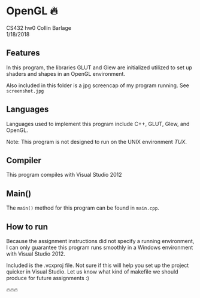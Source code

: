 # OpenGL 🔥
CS432 hw0
Collin Barlage  
1/18/2018

## Features

In this program, the libraries GLUT and Glew are initialized utilized to set up shaders and shapes in an OpenGL environment. 

Also included in this folder is a jpg screencap of my program running. See `screenshot.jpg`

## Languages

Languages used to implement this program include C++, GLUT, Glew, and OpenGL.  

Note: This program is not designed to run on the UNIX environment *TUX*.

## Compiler

This program compiles with Visual Studio 2012

## Main()

The `main()` method for this program can be found in `main.cpp`.

## How to run

Because the assignment instructions did not specify a running environment, I can only guarantee this program runs smoothly in a Windows environment with Visual Studio 2012.

Included is the .vcxproj file. Not sure if this will help you set up the project quicker in Visual Studio. Let us know what kind of makefile we should produce for future assignments :)
 

🔥🔥🔥